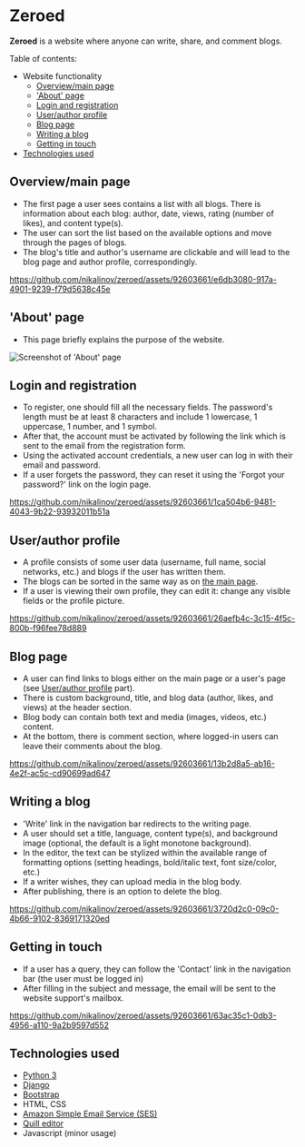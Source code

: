 # Zeroed
**Zeroed** is a website where anyone can write, share, and comment blogs. 

Table of contents:
* Website functionality
  * [Overview/main page](#overviewmain-page)
  * ['About' page](#about-page)
  * [Login and registration](#login-and-registration)
  * [User/author profile](#userauthor-profile)
  * [Blog page](#blog-page)
  * [Writing a blog](#writing-a-blog)
  * [Getting in touch](#getting-in-touch)
* [Technologies used](#technologies-used)


## Overview/main page
* The first page a user sees contains a list with all blogs. There is information about each blog: author, date, views, rating (number of likes), and content type(s). 
* The user can sort the list based on the available options and move through the pages of blogs. 
* The blog's title and author's username are clickable and will lead to the blog page and author profile, correspondingly.

https://github.com/nikalinov/zeroed/assets/92603661/e6db3080-917a-4901-9239-f79d5638c45e

## 'About' page
* This page briefly explains the purpose of the website.

![Screenshot of 'About' page](https://github.com/nikalinov/zeroed/assets/92603661/22fa7d9a-903b-49f5-9278-5b0f3099e440)

## Login and registration
* To register, one should fill all the necessary fields. The password's length must be at least 8 characters and include 1 lowercase, 1 uppercase, 1 number, and 1 symbol.
* After that, the account must be activated by following the link which is sent to the email from the registration form.
* Using the activated account credentials, a new user can log in with their email and password.
* If a user forgets the password, they can reset it using the 'Forgot your password?' link on the login page.

https://github.com/nikalinov/zeroed/assets/92603661/1ca504b6-9481-4043-9b22-93932011b51a

## User/author profile
* A profile consists of some user data (username, full name, social networks, etc.) and blogs if the user has written them.
* The blogs can be sorted in the same way as on [the main page](#overviewmain-page).
* If a user is viewing their own profile, they can edit it: change any visible fields or the profile picture.

https://github.com/nikalinov/zeroed/assets/92603661/26aefb4c-3c15-4f5c-800b-f96fee78d889

## Blog page
* A user can find links to blogs either on the main page or a user's page (see [User/author profile](#userauthor-profile) part).
* There is custom background, title, and blog data (author, likes, and views) at the header section.
* Blog body can contain both text and media (images, videos, etc.) content.
* At the bottom, there is comment section, where logged-in users can leave their comments about the blog.

https://github.com/nikalinov/zeroed/assets/92603661/13b2d8a5-ab16-4e2f-ac5c-cd90699ad647

## Writing a blog
* 'Write' link in the navigation bar redirects to the writing page.
* A user should set a title, language, content type(s), and background image (optional, the default is a light monotone background).
* In the editor, the text can be stylized within the available range of formatting options (setting headings, bold/italic text, font size/color, etc.)
* If a writer wishes, they can upload media in the blog body.
* After publishing, there is an option to delete the blog.

https://github.com/nikalinov/zeroed/assets/92603661/3720d2c0-09c0-4b66-9102-8369171320ed

## Getting in touch
* If a user has a query, they can follow the 'Contact' link in the navigation bar (the user must be logged in)
* After filling in the subject and message, the email will be sent to the website support's mailbox.

https://github.com/nikalinov/zeroed/assets/92603661/63ac35c1-0db3-4956-a110-9a2b9597d552

## Technologies used
* [Python 3](https://www.python.org/downloads/)
* [Django](https://www.djangoproject.com/)
* [Bootstrap](https://getbootstrap.com/)
* HTML, CSS
* [Amazon Simple Email Service (SES)](https://aws.amazon.com/ses/)
* [Quill editor](https://quilljs.com/)
* Javascript (minor usage)
